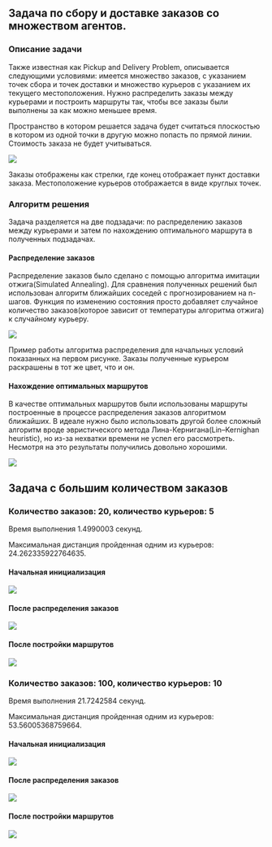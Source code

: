 ## Задача по сбору и доставке заказов со множеством агентов.
### Описание задачи
Также известная как Pickup and Delivery Problem, описывается следующими условиями: имеется множество заказов, с указанием точек сбора и точек доставки и множество курьеров с указанием их текущего местоположения. Нужно распределить заказы между курьерами и построить маршруты так, чтобы все заказы были выполнены за как можно меньшее время.

Пространство в котором решается задача будет считаться плоскостью в котором из одной точки в другую можно попасть по прямой линии. Стоимость заказа не будет учитываться.

![](img/initial_example.png)

Заказы отображены как стрелки, где конец отображает пункт доставки заказа. Местоположение курьеров отображается в виде круглых точек.
### Алгоритм решения
Задача разделяется на две подзадачи: по распределению заказов между курьерами и затем по нахождению оптимального маршрута в полученных подзадачах.

#### Распределение заказов
Распределение заказов было сделано с помощью алгоритма имитации отжига(Simulated Annealing). Для сравнения полученных решений был использован алгоритм ближайших соседей с прогнозированием на n-шагов. Функция по изменению состояния просто добавляет случайное количество заказов(которое зависит от температуры алгоритма отжига) к случайному курьеру.

![](img/optimal_example.png)

Пример работы алгоритма распределения для начальных условий показанных на первом рисунке. Заказы полученные курьером раскрашены в тот же цвет, что и он.

#### Нахождение оптимальных маршрутов
В качестве оптимальных маршрутов были использованы маршруты построенные в процессе распределения заказов алгоритмом ближайших. В идеале нужно было использовать другой более сложный алгоритм вроде эвристического метода Лина-Кернигана(Lin–Kernighan heuristic), но из-за нехватки времени не успел его рассмотреть. Несмотря на это результаты получились довольно хорошими.

![](img/routes_example.png)

## Задача с большим количеством заказов
### Количество заказов: 20, количество курьеров: 5
Время выполнения 1.4990003 секунд.

Максимальная дистанция пройденная одним из курьеров: 24.262335922764635. 

#### Начальная инициализация
![](img/initial_example_1.png)

#### После распределения заказов
![](img/optimal_example_1.png)

#### После постройки маршрутов
![](img/routes_example_1.png)

### Количество заказов: 100, количество курьеров: 10
Время выполнения 21.7242584 секунд.

Максимальная дистанция пройденная одним из курьеров: 53.56005368759664.

#### Начальная инициализация
![](img/initial_example_2.png)

#### После распределения заказов
![](img/initial_example_2.png)

#### После постройки маршрутов
![](img/routes_example_2.png)
